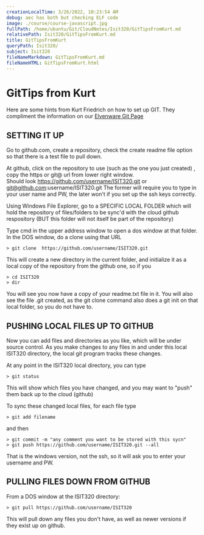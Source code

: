 ```yaml
---
creationLocalTime: 3/26/2022, 10:23:54 AM
debug: aec has both but checking ELF code
image: ./course/course-javascript.jpg
fullPath: /home/ubuntu/Git/CloudNotes/Isit320/GitTipsFromKurt.md
relativePath: Isit320/GitTipsFromKurt.md
title: GitTipsFromKurt
queryPath: Isit320/
subject: Isit320
fileNameMarkdown: GitTipsFromKurt.md
fileNameHTML: GitTipsFromKurt.html
---
```



<!-- toc -->
<!-- tocstop -->

GitTips from Kurt
=================

Here are some hints from Kurt Friedrich on how to set up GIT. They
compliment the information on our [Elvenware Git Page](http://elvenware.com/charlie/development/cloud/Git.html)

SETTING IT UP
-------------
 
Go to github.com, create a repository, check the create readme file 
option so that there is a test file to pull down.
 
At github, click on the repository to use (such as the one you just 
created) , copy the https or git@ url  from lower right window.   
Should look https://github.com/username/ISIT320.git or 
git@github.com:username/ISIT320.git The former will require you to 
type in your user name and PW, the later won't if you set up the ssh 
keys correctly.
 
Using Windows File Explorer, go to a  SPECIFIC LOCAL  FOLDER which 
will hold the repository of files/folders to be sync'd with the 
cloud github respository (BUT this folder will not itself be part of 
the repository)
 
Type cmd in the upper address window to open a dos window at that folder. 
In the DOS window, do a clone using that URL

~~~~
> git clone  https://github.com/username/ISIT320.git
~~~~

This will create a new directory in the current folder, and 
initialize it as a local copy of the repository from the github one, 
so if you

~~~~
> cd ISIT320
> dir
~~~~

You will see you now have a copy of your readme.txt file in it. 
You will also see the file .git created, as the git clone command also 
does a git init on that local folder, so you do not have to.
 
PUSHING LOCAL FILES UP TO GITHUB
--------------------------------
 
Now you can add files and directories as you like, which will be under source control.
As you make changes to any files in and under this local ISIT320 directory, the local git program
tracks these changes.
 
At any point in the ISIT320 local directory, you can type

~~~~
> git status
~~~~

This will show which files you have changed, 
and you may want to "push" them back up to the cloud (github)
 
To sync these changed local files, for each file type

~~~~
> git add filename 
~~~~

and then

~~~~ 
> git commit -m "any comment you want to be stored with this sycn"
> git push https://github.com/username/ISIT320.git --all
~~~~

That is the windows version, not the ssh, so it will ask you to 
enter your username and PW.
 
PULLING FILES DOWN FROM GITHUB
-------------------------------
 
From a DOS window at the ISIT320 directory:

~~~~ 
> git pull https://github.com/username/ISIT320
~~~~
 
This will pull down any files you don't have, as well as newer 
versions if they exist up on github.
 
